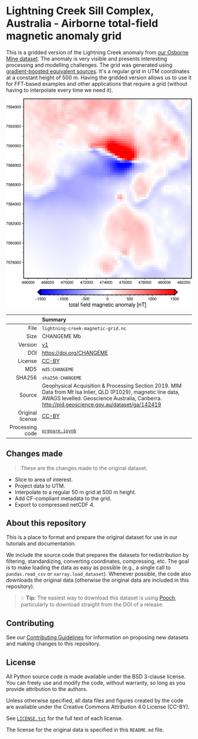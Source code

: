 # Lightning Creek Sill Complex, Australia - Airborne total-field magnetic anomaly grid

This is a gridded version of the Lightning Creek anomaly from [our Osborne Mine dataset](https://github.com/fatiando-data/osborne-magnetic). The anomaly is very visible and presents interesting processing and modelling challenges. The grid was generated using [gradient-boosted equivalent sources](https://www.fatiando.org/harmonica/v0.5.1/user_guide/equivalent_sources/gradient-boosted-eqs.html). It's a regular grid in UTM coordinates at a constant height of 500 m. Having the gridded version allows us to use it for FFT-based examples and other applications that require a grid (without having to interpolate every time we need it).

![Pseudo-color map of the total-field magnetic anomaly grid](preview.jpg)

| | Summary |
|--:|:--|
| File | `lightning-creek-magnetic-grid.nc` |
| Size | CHANGEME Mb |
| Version | [v1](https://github.com/fatiando-data/lightning-creek-magnetic-grid/releases/latest) |
| DOI | https://doi.org/CHANGEME |
| License | [CC-BY](https://creativecommons.org/licenses/by/4.0/) |
| MD5 | `md5:CHANGEME` |
| SHA256 | `sha256:CHANGEME` |
| Source | Geophysical Acquisition & Processing Section 2019. MIM Data from Mt Isa Inlier, QLD (P1029), magnetic line data, AWAGS levelled. Geoscience Australia, Canberra. http://pid.geoscience.gov.au/dataset/ga/142419 |
| Original license | [CC-BY](http://pid.geoscience.gov.au/dataset/ga/142419) |
| Processing code | [`prepare.ipynb`](https://nbviewer.org/github/fatiando-data/lightning-creek-magnetic-grid/blob/main/prepare.ipynb) |

## Changes made

> These are the changes made to the original dataset.

* Slice to area of interest.
* Project data to UTM.
* Interpolate to a regular 50 m grid at 500 m height.
* Add CF-compliant metadata to the grid.
* Export to compressed netCDF 4.

## About this repository

This is a place to format and prepare the original dataset for use in our
tutorials and documentation.

We include the source code that prepares the datasets for redistribution by
filtering, standardizing, converting coordinates, compressing, etc.
The goal is to make loading the data as easy as possible (e.g., a single call
to `pandas.read_csv` or `xarray.load_dataset`).
Whenever possible, the code also downloads the original data (otherwise the
original data are included in this repository).

> 💡 **Tip:** The easiest way to download this dataset is using
> [Pooch](https://www.fatiando.org/pooch), particularly to download straight
> from the DOI of a release.

## Contributing

See our [Contributing Guidelines][contrib] for information on proposing new
datasets and making changes to this repository.

## License

All Python source code is made available under the BSD 3-clause license. You
can freely use and modify the code, without warranty, so long as you provide
attribution to the authors.

Unless otherwise specified, all data files and figures created by the code are
available under the Creative Commons Attribution 4.0 License (CC-BY).

See [`LICENSE.txt`](LICENSE.txt) for the full text of each license.

The license for the original data is specified in this `README.md` file.


[contrib]: https://github.com/fatiando-data/.github/blob/main/CONTRIBUTING.md
